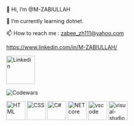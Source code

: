 
👋 Hi, I’m @M-ZABIULLAH

🌱 I’m currently learning dotnet.

📫 How to reach me : zabee_zh111@yahoo.com

https://www.linkedin.com/in/M-ZABIULLAH/

[<img src="https://github.com/user-attachments/assets/eeea2968-485c-4532-bc1c-90c0d3a01690" alt="Linkedin" width="75">](https://www.linkedin.com/in/M-ZABIULLAH/)


 
  ![Codewars](https://www.codewars.com/users/M-ZABIULLAH/badges/large)




<img src="https://github.com/user-attachments/assets/723d734a-a255-4f88-8561-d94669229006" alt="HTML" width="50">
<img src="https://github.com/user-attachments/assets/b1df1a23-5043-4f6f-be81-d6842f852117" alt="CSS" width="50">
<img src="https://github.com/user-attachments/assets/aa2915f7-865f-4247-b3c5-d19e92a42b07" alt="C#" width="50">
<img src="https://github.com/user-attachments/assets/06ccbde5-31d2-4fec-9500-f6d147f02c3a" alt="NET core" width= "50">
<img src="https://github.com/user-attachments/assets/8cbdfcd5-8376-470e-9266-59dfacd70806" alt="vscode" width= "50">
<img src="https://github.com/user-attachments/assets/4b1a4d51-99ce-4aeb-8098-445d25d01610" alt="visual-studio" width= "50">


<!---
M-ZABIULLAH/M-ZABIULLAH is a ✨ special ✨ repository because its `README.md` (this file) appears on your GitHub profile.
You can click the Preview link to take a look at your changes.

